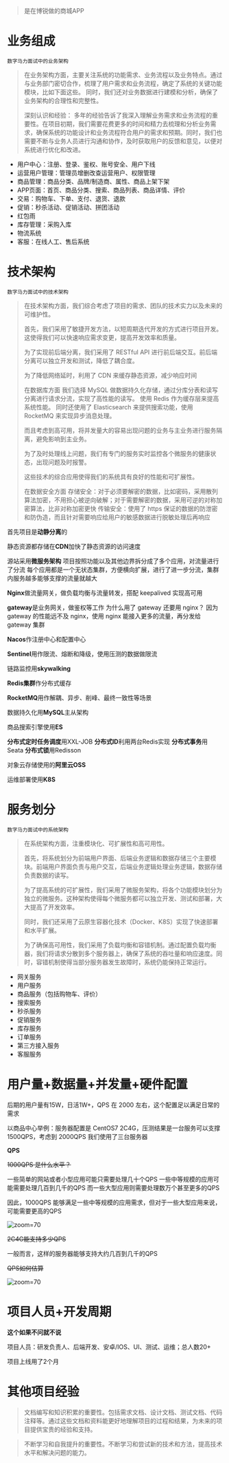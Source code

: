 > 是在博锐做的商城APP

# 业务组成

`数字马力面试中的业务架构`

> 在业务架构方面，主要关注系统的功能需求、业务流程以及业务特点。通过与业务部门密切合作，梳理了用户需求和业务流程，确定了系统的关键功能模块，比如下面这些。
> 同时，我们还对业务数据进行建模和分析，确保了业务架构的合理性和完整性。
>
> 深刻认识和经验：
> 多年的经验告诉了我深入理解业务需求和业务流程的重要性。在项目初期，我们需要花费更多的时间和精力去梳理和分析业务需求，确保系统的功能设计和业务流程符合用户的需求和预期。同时，我们也需要不断与业务人员进行沟通和协作，及时获取用户的反馈和意见，以便对系统进行优化和改进。

- 用户中心：注册、登录、鉴权、账号安全、用户下线
- 运营用户管理：管理员增删改查运营用户、权限管理
- 商品管理：商品分类、品牌/制造商、属性、商品上架下架
- APP页面：首页、商品分类、搜索、商品列表、商品详情、评价
- 交易：购物车、下单、支付、退货、退款
- 促销：秒杀活动、促销活动、拼团活动
- 红包雨
- 库存管理：采购入库
- 物流系统
- 客服：在线人工、售后系统

# 技术架构

`数字马力面试中的技术架构`

> 在技术架构方面，我们综合考虑了项目的需求、团队的技术实力以及未来的可维护性。
>
> 首先，我们采用了敏捷开发方法，以短周期迭代开发的方式进行项目开发。这使得我们可以快速响应需求变更，提高开发效率和质量。
>
> 为了实现前后端分离，我们采用了 RESTful API 进行前后端交互。前后端分离可以独立开发和测试，降低了耦合度。
>
> 为了降低网络延时，利用了 CDN 来缓存静态资源，减少响应时间
>
> 在数据库方面
> 我们选择 MySQL 做数据持久化存储，通过分库分表和读写分离进行请求分流，实现了高性能的读写。
> 使用 Redis 作为缓存层来提高系统性能。
> 同时还使用了 Elasticsearch 来提供搜索功能，使用 RocketMQ 来实现异步消息处理。
>
> 而且考虑到高可用，将并发量大的容易出现问题的业务与主业务进行服务隔离，避免影响到主业务。
>
> 为了及时处理线上问题，我们有专门的服务实时监控各个微服务的健康状态，出现问题及时报警。
>
> 这些技术的综合应用使得我们的系统具有良好的性能和可扩展性。
>
> 在数据安全方面
> 存储安全：对于必须要解密的数据，比如密码，采用散列算法加密，不用担心被逆向破解；对于需要解密的数据，采用可逆的对称加密算法，比非对称加密更快
> 传输安全：使用了 https 保证的数据的防泄密和防伪造，而且针对需要响应给用户的敏感数据进行脱敏处理后再响应

首先项目是**动静分离**的

静态资源都存储在**CDN**加快了静态资源的访问速度

源站采用**微服务架构**
项目按照功能以及其他边界拆分成了多个应用，对流量进行了分流
每个应用都是一个无状态集群，方便横向扩展，进行了进一步分流，集群内服务越多能够支撑的流量就越大

**Nginx**做流量网关，做负载均衡与流量转发，搭配 keepalived 实现高可用

**gateway**是业务网关，做鉴权等工作
为什么用了 gateway 还要用 nginx？
因为 gateway 的性能远不及 nginx，使用 nginx 能接入更多的流量，再分发给 gateway 集群

**Nacos**作注册中心和配置中心

**Sentinel**用作限流、熔断和降级，使用压测的数据做限流

链路监控用**skywalking**

**Redis集群**作分布式缓存

**RocketMQ**用作解耦、异步、削峰、最终一致性等场景

数据持久化用**MySQL**主从架构

商品搜索引擎使用**ES**

**分布式定时任务调度**用XXL-JOB
**分布式ID**利用两台Redis实现
**分布式事务**用Seata
**分布式锁**用Redisson

对象云存储使用的**阿里云OSS**

运维部署使用**K8S**

# 服务划分

`数字马力面试中的系统架构`

> 在系统架构方面，注重模块化、可扩展性和高可用性。
>
> 首先，将系统划分为前端用户界面、后端业务逻辑和数据存储三个主要模块。前端用户界面负责与用户交互，后端业务逻辑处理业务逻辑，数据存储负责数据的读写。
>
> 为了提高系统的可扩展性，我们采用了微服务架构，将各个功能模块划分为独立的微服务。这种架构使得每个微服务都可以独立开发、测试和部署，大大提高了开发效率。
>
> 同时，我们还采用了云原生容器化技术（Docker、K8S）实现了快速部署和水平扩展。
>
> 为了确保高可用性，我们采用了负载均衡和容错机制。通过配置负载均衡器，我们将请求分散到多个服务器上，确保了系统的吞吐量和响应速度。同时，容错机制使得当部分服务器发生故障时，系统仍能保持正常运行。

- 网关服务
- 用户服务
- 商品服务（包括购物车、评价）
- 搜索服务
- 秒杀服务
- 促销服务
- 库存服务
- 订单服务
- 第三方接入服务
- 客服服务

# 用户量+数据量+并发量+硬件配置

后期的用户量有15W，日活1W+，QPS 在 2000 左右，这个配置足以满足日常的需求

以商品中心举例：服务器配置是 CentOS7 2C4G，压测结果是一台服务可以支撑 1500QPS，考虑到 2000QPS 我们使用了三台服务器

**QPS**

~~1000QPS 是什么水平？~~

一些简单的网站或者小型应用可能只需要处理几十个QPS
一些中等规模的应用可能需要处理几百到几千的QPS
而一些大型应用则需要处理数万个甚至更多的QPS

因此，1000QPS 能够满足一些中等规模的应用需求，但对于一些大型应用来说，可能需要更高的QPS

![zoom=70](image-20231007093736903.png)

~~2C4G能支持多少QPS~~

一般而言，这样的服务器能够支持大约几百到几千的QPS

~~QPS如何估算~~

![zoom=70](image-20231007093859435.png)

# 项目人员+开发周期

**这个如果不问就不说**

项目人员：研发负责人、后端开发、安卓/IOS、UI、测试、运维；总人数20+

项目上线用了2个月

# 其他项目经验

> 文档编写和知识积累的重要性。包括需求文档、设计文档、测试文档、代码注释等。通过这些文档和资料能更好地理解项目的过程和结果，为未来的项目提供宝贵的经验和支持。

> 不断学习和自我提升的重要性。不断学习和尝试新的技术和方法，提高技术水平和解决问题的能力。


